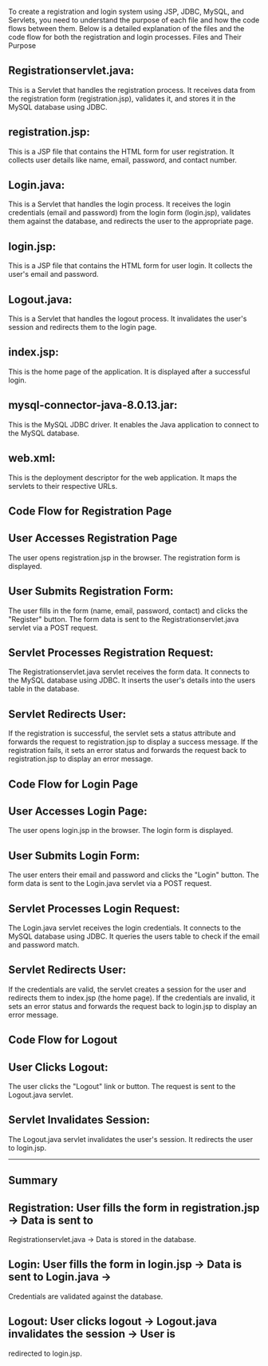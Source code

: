 To create a registration and login system using JSP, JDBC, MySQL, and Servlets, you need to understand the purpose of each file and how the code flows between them. Below is a detailed explanation of the files and the code flow for both the registration and login processes.
Files and Their Purpose

Registrationservlet.java:
-------------------------
This is a Servlet that handles the registration process.
It receives data from the registration form (registration.jsp), validates it, and stores it in the MySQL database using JDBC.


registration.jsp:
-----------------
This is a JSP file that contains the HTML form for user registration.
It collects user details like name, email, password, and contact number.

Login.java:
-----------
This is a Servlet that handles the login process.
It receives the login credentials (email and password) from the login form (login.jsp), validates them against the database, and redirects the user to the appropriate page.


login.jsp:
---------
This is a JSP file that contains the HTML form for user login.
It collects the user's email and password.


Logout.java:
-------------
This is a Servlet that handles the logout process.
It invalidates the user's session and redirects them to the login page.

index.jsp:
-----------
This is the home page of the application.
It is displayed after a successful login.

mysql-connector-java-8.0.13.jar:
----------------------------------
This is the MySQL JDBC driver.
It enables the Java application to connect to the MySQL database.

web.xml:
----------
This is the deployment descriptor for the web application.
It maps the servlets to their respective URLs.



Code Flow for Registration Page
------------------------------------
User Accesses Registration Page
-------------------------------
The user opens registration.jsp in the browser.
The registration form is displayed.

User Submits Registration Form:
--------------------------------
The user fills in the form (name, email, password, contact) and clicks the "Register" button.
The form data is sent to the Registrationservlet.java servlet via a POST request.

Servlet Processes Registration Request:
---------------------------------------
The Registrationservlet.java servlet receives the form data.
It connects to the MySQL database using JDBC.
It inserts the user's details into the users table in the database.

Servlet Redirects User:
-----------------------
If the registration is successful, the servlet sets a status attribute and forwards the request to registration.jsp to display a success message.
If the registration fails, it sets an error status and forwards the request back to registration.jsp to display an error message.



Code Flow for Login Page
---------------------------
User Accesses Login Page:
------------------------
The user opens login.jsp in the browser.
The login form is displayed.

User Submits Login Form:
--------------------------
The user enters their email and password and clicks the "Login" button.
The form data is sent to the Login.java servlet via a POST request.

Servlet Processes Login Request:
---------------------------------
The Login.java servlet receives the login credentials.
It connects to the MySQL database using JDBC.
It queries the users table to check if the email and password match.

Servlet Redirects User:
------------------------
If the credentials are valid, the servlet creates a session for the user and redirects them to index.jsp (the home page).
If the credentials are invalid, it sets an error status and forwards the request back to login.jsp to display an error message.




Code Flow for Logout
--------------------
User Clicks Logout:
--------------------
The user clicks the "Logout" link or button.
The request is sent to the Logout.java servlet.

Servlet Invalidates Session:
----------------------------
The Logout.java servlet invalidates the user's session.
It redirects the user to login.jsp.



--------
Summary
---------
Registration: User fills the form in registration.jsp → Data is sent to 
-------------
Registrationservlet.java → Data is stored in the database.

Login: User fills the form in login.jsp → Data is sent to Login.java → 
------
Credentials are validated against the database.

Logout: User clicks logout → Logout.java invalidates the session → User is 
------
redirected to login.jsp.
